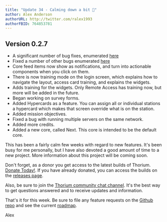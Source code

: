 ```yaml
---
title: "Update 34 - Calming down a bit 🌊"
author: Alex Anderson
authorURL: http://twitter.com/ralex1993
authorFBID: 764853781
---
```


## Version 0.2.7

* A significant number of bug fixes, enumerated
  [here](https://github.com/Thorium-Sim/thorium/issues?utf8=✓&q=is%3Aissue+is%3Aclosed+closed%3A%3E%3D2018-02-10)
* Fixed a number of other bugs enumerated
  [here](https://github.com/Thorium-Sim/thorium/issues/531)
* Core feed items now show as notifications, and turn into actionable components
  when you click on them.
* There is now training mode on the login screen, which explains how to navigate
  the layout, access card training, and explains the widgets.
* Adds training for the widgets. Only Remote Access has training now, but more
  will be added in the future.
* Began working on survey forms.
* Added Hypercards as a feature. You can assign all or individual stations a
  hypercard which makes that screen override what is on the station.
* Added mission objectives.
* Fixed a bug with running multiple servers on the same network.
* Added more credits.
* Added a new core, called Next. This core is intended to be the default core.

This has been a fairly calm few weeks with regard to new features. It's been
busy for me personally, but I have also devoted a good amount of time to a new
project. More information about this project will be coming soon.

Don't forget, as a donor you get access to the latest builds of Thorium.
[Donate Today!](/en/donate). If you have already donated, you can access the
builds on the [releases page](/en/releases).

Also, be sure to join the
[Thorium community chat channel](https://discord.gg/UvxTQZz). It's the best way
to get questions answered and to receive updates and information.

That's it for this week. Be sure to file any feature requests on the
[Github repo](https://github.com/Thorium-Sim/thorium/issues) and see the current
[roadmap](https://github.com/Thorium-Sim/thorium/projects/2).

Alex
